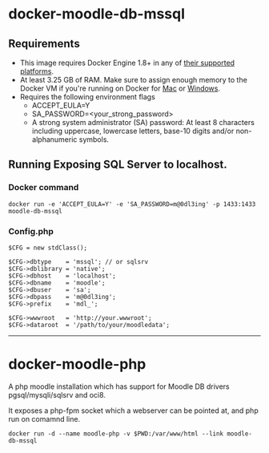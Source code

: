# docker-moodle-db-mssql

## Requirements
- This image requires Docker Engine 1.8+ in any of [their supported platforms](https://www.docker.com/products/overview).
- At least 3.25 GB of RAM. Make sure to assign enough memory to the Docker VM if you're running on Docker for [Mac](https://docs.docker.com/docker-for-mac/#/general) or [Windows](https://docs.docker.com/docker-for-windows/#/advanced).
- Requires the following environment flags
    - ACCEPT_EULA=Y
    - SA_PASSWORD=<your_strong_password>
    - A strong system administrator (SA) password: At least 8 characters including uppercase, lowercase letters, base-10 digits and/or non-alphanumeric symbols.


## Running Exposing SQL Server to localhost.

### Docker command
``docker run -e 'ACCEPT_EULA=Y' -e 'SA_PASSWORD=m@0dl3ing' -p 1433:1433 moodle-db-mssql``

### Config.php
```
$CFG = new stdClass();

$CFG->dbtype    = 'mssql'; // or sqlsrv
$CFG->dblibrary = 'native';
$CFG->dbhost    = 'localhost';
$CFG->dbname    = 'moodle';
$CFG->dbuser    = 'sa';
$CFG->dbpass    = 'm@0dl3ing';
$CFG->prefix    = 'mdl_';

$CFG->wwwroot   = 'http://your.wwwroot';
$CFG->dataroot  = '/path/to/your/moodledata';
```

---

# docker-moodle-php

A php moodle installation which has support for Moodle DB drivers pgsql/mysqli/sqlsrv and oci8.

It exposes a php-fpm socket which a webserver can be pointed at, and php run on comamnd line.

``docker run -d --name moodle-php -v $PWD:/var/www/html --link moodle-db-mssql``
